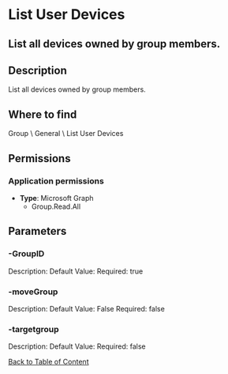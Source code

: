 # List User Devices

## List all devices owned by group members.

## Description
List all devices owned by group members.

## Where to find
Group \ General \ List User Devices

## Permissions
### Application permissions
- **Type**: Microsoft Graph
  - Group.Read.All


## Parameters
### -GroupID
Description: 
Default Value: 
Required: true

### -moveGroup
Description: 
Default Value: False
Required: false

### -targetgroup
Description: 
Default Value: 
Required: false


[Back to Table of Content](../../../README.md)

